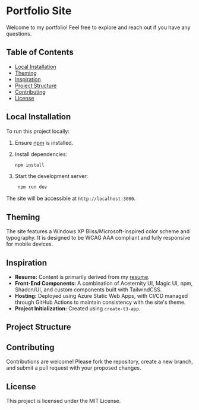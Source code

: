 # Portfolio Site

Welcome to my portfolio! Feel free to explore and reach out if you have any questions.

## Table of Contents

- [Local Installation](#local-installation)
- [Theming](#theming)
- [Inspiration](#inspiration)
- [Project Structure](#project-structure)
- [Contributing](#contributing)
- [License](#license)

## Local Installation

To run this project locally:

1. Ensure [npm](https://docs.npmjs.com/downloading-and-installing-node-js-and-npm) is installed.
2. Install dependencies:

   ```bash
   npm install
   ```
3. Start the development server:

   ```bash
    npm run dev
   ```
The site will be accessible at ``http://localhost:3000``.

## Theming
The site features a Windows XP Bliss/Microsoft-inspired color scheme and typography. It is designed to be WCAG AAA compliant and fully responsive for mobile devices.

## Inspiration

 - **Resume:** Content is primarily derived from my [resume](https://drive.google.com/file/u/0/d/1QHPFNCJJYdhbHvL9JZiD_PBiAFXNjdlW/view?pli=1).
 - **Front-End Components:** A combination of Aceternity UI, Magic UI, npm, Shadcn/UI, and custom components built with TailwindCSS.
 - **Hosting:** Deployed using Azure Static Web Apps, with CI/CD managed through GitHub Actions to maintain consistency with the site's theme.
 - **Project Initialization:** Created using ``create-t3-app``.

## Project Structure



## Contributing
Contributions are welcome! Please fork the repository, create a new branch, and submit a pull request with your proposed changes.

## License
This project is licensed under the MIT License.
